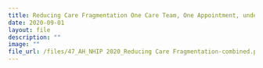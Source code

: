 ```yaml
---
title: Reducing Care Fragmentation One Care Team, One Appointment, under One Roof
date: 2020-09-01
layout: file
description: ""
image: ""
file_url: /files/47_AH_NHIP 2020_Reducing Care Fragmentation-combined.pdf
---
```


